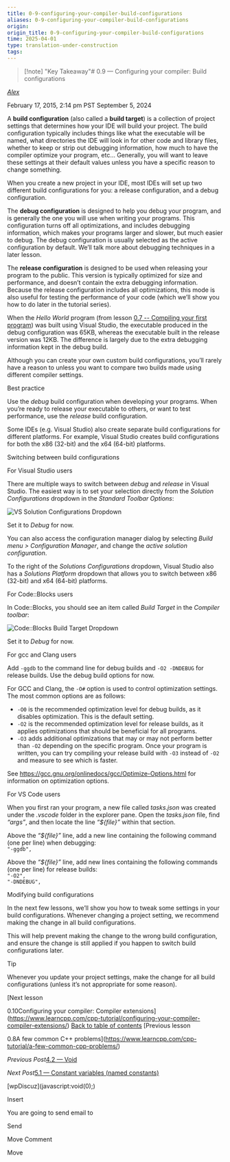 ```yaml
---
title: 0-9-configuring-your-compiler-build-configurations
aliases: 0-9-configuring-your-compiler-build-configurations
origin: 
origin_title: 0-9-configuring-your-compiler-build-configurations
time: 2025-04-01 
type: translation-under-construction
tags:
---
```


> [!note] "Key Takeaway"# 0.9 — Configuring your compiler: Build configurations

[*Alex*](https://www.learncpp.com/author/Alex/ "View all posts by Alex")

February 17, 2015, 2:14 pm PST
September 5, 2024

A **build configuration** (also called a **build target**) is a collection of project settings that determines how your IDE will build your project. The build configuration typically includes things like what the executable will be named, what directories the IDE will look in for other code and library files, whether to keep or strip out debugging information, how much to have the compiler optimize your program, etc… Generally, you will want to leave these settings at their default values unless you have a specific reason to change something.

When you create a new project in your IDE, most IDEs will set up two different build configurations for you: a release configuration, and a debug configuration.

The **debug configuration** is designed to help you debug your program, and is generally the one you will use when writing your programs. This configuration turns off all optimizations, and includes debugging information, which makes your programs larger and slower, but much easier to debug. The debug configuration is usually selected as the active configuration by default. We’ll talk more about debugging techniques in a later lesson.

The **release configuration** is designed to be used when releasing your program to the public. This version is typically optimized for size and performance, and doesn’t contain the extra debugging information. Because the release configuration includes all optimizations, this mode is also useful for testing the performance of your code (which we’ll show you how to do later in the tutorial series).

When the *Hello World* program (from lesson [0.7 -- Compiling your first program](https://www.learncpp.com/cpp-tutorial/compiling-your-first-program/)) was built using Visual Studio, the executable produced in the debug configuration was 65KB, whereas the executable built in the release version was 12KB. The difference is largely due to the extra debugging information kept in the debug build.

Although you can create your own custom build configurations, you’ll rarely have a reason to unless you want to compare two builds made using different compiler settings.

Best practice

Use the *debug* build configuration when developing your programs. When you’re ready to release your executable to others, or want to test performance, use the *release* build configuration.

Some IDEs (e.g. Visual Studio) also create separate build configurations for different platforms. For example, Visual Studio creates build configurations for both the x86 (32-bit) and the x64 (64-bit) platforms.

Switching between build configurations

For Visual Studio users

There are multiple ways to switch between *debug* and *release* in Visual Studio. The easiest way is to set your selection directly from the *Solution Configurations* dropdown in the *Standard Toolbar Options*:

![VS Solution Configurations Dropdown](https://www.learncpp.com/images/CppTutorial/Chapter0/VS-BuildTarget-min.png)

Set it to *Debug* for now.

You can also access the configuration manager dialog by selecting *Build menu > Configuration Manager*, and change the *active solution configuration*.

To the right of the *Solutions Configurations* dropdown, Visual Studio also has a *Solutions Platform* dropdown that allows you to switch between x86 (32-bit) and x64 (64-bit) platforms.

For Code::Blocks users

In Code::Blocks, you should see an item called *Build Target* in the *Compiler toolbar*:

![Code::Blocks Build Target Dropdown](https://www.learncpp.com/images/CppTutorial/Chapter0/CB-BuildTarget-min.png)

Set it to *Debug* for now.

For gcc and Clang users

Add `-ggdb` to the command line for debug builds and `-O2 -DNDEBUG` for release builds. Use the debug build options for now.

For GCC and Clang, the `-O#` option is used to control optimization settings. The most common options are as follows:

- `-O0` is the recommended optimization level for debug builds, as it disables optimization. This is the default setting.
- `-O2` is the recommended optimization level for release builds, as it applies optimizations that should be beneficial for all programs.
- `-O3` adds additional optimizations that may or may not perform better than `-O2` depending on the specific program. Once your program is written, you can try compiling your release build with `-O3` instead of `-O2` and measure to see which is faster.

See <https://gcc.gnu.org/onlinedocs/gcc/Optimize-Options.html> for information on optimization options.

For VS Code users

When you first ran your program, a new file called *tasks.json* was created under the *.vscode* folder in the explorer pane. Open the *tasks.json* file, find *“args”*, and then locate the line *“${file}”* within that section.

Above the *“${file}”* line, add a new line containing the following command (one per line) when debugging:\
`"-ggdb",`

Above the *“${file}”* line, add new lines containing the following commands (one per line) for release builds:\
`"-O2",`\
`"-DNDEBUG",`

Modifying build configurations

In the next few lessons, we’ll show you how to tweak some settings in your build configurations. Whenever changing a project setting, we recommend making the change in all build configurations.

This will help prevent making the change to the wrong build configuration, and ensure the change is still applied if you happen to switch build configurations later.

Tip

Whenever you update your project settings, make the change for all build configurations (unless it’s not appropriate for some reason).

\[Next lesson

0.10Configuring your compiler: Compiler extensions\](https://www.learncpp.com/cpp-tutorial/configuring-your-compiler-compiler-extensions/)
[Back to table of contents](/)
\[Previous lesson

0.8A few common C++ problems\](https://www.learncpp.com/cpp-tutorial/a-few-common-cpp-problems/)

*Previous Post*[4.2 — Void](https://www.learncpp.com/cpp-tutorial/void/)

*Next Post*[5.1 — Constant variables (named constants)](https://www.learncpp.com/cpp-tutorial/constant-variables-named-constants/)

\[wpDiscuz\](javascript:void(0);)

Insert

You are going to send email to

Send

Move Comment

Move
